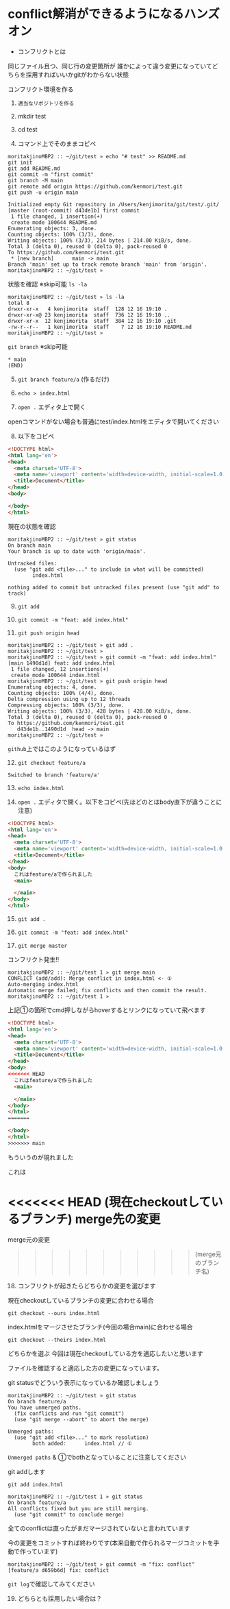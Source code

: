 # conflict解消ができるようになるハンズオン

- コンフリクトとは

同じファイル且つ、同じ行の変更箇所が
誰かによって違う変更になっていてどちらを採用すればいいかgitがわからない状態

コンフリクト環境を作る

1. `適当なリポジトリを作る`

2. mkdir test


3. cd test

4. コマンド上でそのままコピペ

```
moritakjinoMBP2 :: ~/git/test » echo "# test" >> README.md
git init
git add README.md
git commit -m "first commit"
git branch -M main
git remote add origin https://github.com/kenmori/test.git
git push -u origin main

Initialized empty Git repository in /Users/kenjimorita/git/test/.git/
[master (root-commit) d43de1b] first commit
 1 file changed, 1 insertion(+)
 create mode 100644 README.md
Enumerating objects: 3, done.
Counting objects: 100% (3/3), done.
Writing objects: 100% (3/3), 214 bytes | 214.00 KiB/s, done.
Total 3 (delta 0), reused 0 (delta 0), pack-reused 0
To https://github.com/kenmori/test.git
 * [new branch]      main -> main
Branch 'main' set up to track remote branch 'main' from 'origin'.
moritakjinoMBP2 :: ~/git/test »
```

状態を確認 ※skip可能
`ls -la`

```
moritakjinoMBP2 :: ~/git/test » ls -la
total 8
drwxr-xr-x   4 kenjimorita  staff  128 12 16 19:10 .
drwxr-xr-x@ 23 kenjimorita  staff  736 12 16 19:10 ..
drwxr-xr-x  12 kenjimorita  staff  384 12 16 19:10 .git
-rw-r--r--   1 kenjimorita  staff    7 12 16 19:10 README.md
moritakjinoMBP2 :: ~/git/test »
```

`git branch` ※skip可能

```
* main
(END)
```

5. `git branch feature/a` (作るだけ)


6. `echo > index.html`

7. `open .` エディタ上で開く

openコマンドがない場合も普通にtest/index.htmlをエディタで開いてください

8. 以下をコピペ

```html
<!DOCTYPE html>
<html lang='en'>
<head>
  <meta charset='UTF-8'>
  <meta name='viewport' content='width=device-width, initial-scale=1.0'>
  <title>Document</title>
</head>
<body>

</body>
</html>
```


現在の状態を確認

```git
moritakjinoMBP2 :: ~/git/test » git status
On branch main
Your branch is up to date with 'origin/main'.

Untracked files:
  (use "git add <file>..." to include in what will be committed)
        index.html

nothing added to commit but untracked files present (use "git add" to track)
```


9. `git add`

10. `git commit -m "feat: add index.html"`

11. `git push origin head`

```
moritakjinoMBP2 :: ~/git/test » git add .
moritakjinoMBP2 :: ~/git/test »
moritakjinoMBP2 :: ~/git/test » git commit -m "feat: add index.html"
[main 1490d1d] feat: add index.html
 1 file changed, 12 insertions(+)
 create mode 100644 index.html
moritakjinoMBP2 :: ~/git/test » git push origin head
Enumerating objects: 4, done.
Counting objects: 100% (4/4), done.
Delta compression using up to 12 threads
Compressing objects: 100% (3/3), done.
Writing objects: 100% (3/3), 428 bytes | 428.00 KiB/s, done.
Total 3 (delta 0), reused 0 (delta 0), pack-reused 0
To https://github.com/kenmori/test.git
   d43de1b..1490d1d  head -> main
moritakjinoMBP2 :: ~/git/test »
```

`github`上ではこのようになっているはず


12. `git checkout feature/a`

```
Switched to branch 'feature/a'
```


13. `echo index.html`


14. `open .` エディタで開く。以下をコピペ(先ほどのとはbody直下が違うことに注意)

```html
<!DOCTYPE html>
<html lang='en'>
<head>
  <meta charset='UTF-8'>
  <meta name='viewport' content='width=device-width, initial-scale=1.0'>
  <title>Document</title>
</head>
<body>
  これはfeature/aで作られました
  <main>

  </main>
</body>
</html>
```


15. `git add .`

16. `git commit -m "feat: add index.html"`

17. `git merge master`

コンフリクト発生!!

```
moritakjinoMBP2 :: ~/git/test 1 » git merge main
CONFLICT (add/add): Merge conflict in index.html <- ①
Auto-merging index.html
Automatic merge failed; fix conflicts and then commit the result.
moritakjinoMBP2 :: ~/git/test 1 »
```

上記①の箇所でcmd押しながらhoverするとリンクになっていて飛べます


```html
<!DOCTYPE html>
<html lang='en'>
<head>
  <meta charset='UTF-8'>
  <meta name='viewport' content='width=device-width, initial-scale=1.0'>
  <title>Document</title>
</head>
<body>
<<<<<<< HEAD
  これはfeature/aで作られました
  <main>

  </main>
</body>
</html>
=======

</body>
</html>
>>>>>>> main
```

もういうのが現れました

これは

<<<<<<< HEAD (現在checkoutしているブランチ)
merge先の変更
==========
merge元の変更
>>>>>>>>>>> (merge元のブランチ名)


18. コンフリクトが起きたらどちらかの変更を選びます

現在checkoutしているブランチの変更に合わせる場合

`git checkout --ours index.html`

index.htmlをマージさせたブランチ(今回の場合main)に合わせる場合

`git checkout --theirs index.html`

どちらかを選ぶ
今回は現在checkoutしている方を適応したいと思います

ファイルを確認すると適応した方の変更になっています。

git statusでどういう表示になっているか確認しましょう

```
moritakjinoMBP2 :: ~/git/test » git status
On branch feature/a
You have unmerged paths.
  (fix conflicts and run "git commit")
  (use "git merge --abort" to abort the merge)

Unmerged paths:
  (use "git add <file>..." to mark resolution)
        both added:      index.html // ①
```
`Unmerged paths` & ①でbothとなっていることに注意してください

git addします

`git add index.html`


```
moritakjinoMBP2 :: ~/git/test 1 » git status
On branch feature/a
All conflicts fixed but you are still merging.
  (use "git commit" to conclude merge)
```

全てのconflictは直ったがまだマージされていないと言われています

今の変更をコミットすれば終わりです(本来自動で作られるマージコミットを手動で作っています)

```
moritakjinoMBP2 :: ~/git/test » git commit -m "fix: conflict"
[feature/a d659b6d] fix: conflict
```

`git log`で確認してみてください


 19. どちらとも採用したい場合は？




